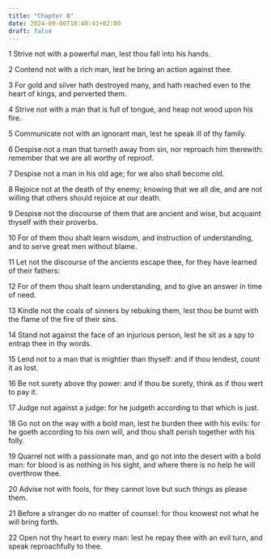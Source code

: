 ```yaml
---
title: "Chapter 8"
date: 2024-09-06T18:40:41+02:00
draft: false
---
```




1 Strive not with a powerful man, lest thou fall into his hands.

2 Contend not with a rich man, lest he bring an action against thee.

3 For gold and silver hath destroyed many, and hath reached even to the heart of kings, and perverted them.

4 Strive not with a man that is full of tongue, and heap not wood upon his fire.

5 Communicate not with an ignorant man, lest he speak ill of thy family.

6 Despise not a man that turneth away from sin, nor reproach him therewith: remember that we are all worthy of reproof.

7 Despise not a man in his old age; for we also shall become old.

8 Rejoice not at the death of thy enemy; knowing that we all die, and are not willing that others should rejoice at our death.

9 Despise not the discourse of them that are ancient and wise, but acquaint thyself with their proverbs.

10 For of them thou shalt learn wisdom, and instruction of understanding, and to serve great men without blame.

11 Let not the discourse of the ancients escape thee, for they have learned of their fathers:

12 For of them thou shalt learn understanding, and to give an answer in time of need.

13 Kindle not the coals of sinners by rebuking them, lest thou be burnt with the flame of the fire of their sins.

14 Stand not against the face of an injurious person, lest he sit as a spy to entrap thee in thy words.

15 Lend not to a man that is mightier than thyself: and if thou lendest, count it as lost.

16 Be not surety above thy power: and if thou be surety, think as if thou wert to pay it.

17 Judge not against a judge: for he judgeth according to that which is just.

18 Go not on the way with a bold man, lest he burden thee with his evils: for he goeth according to his own will, and thou shalt perish together with his folly.

19 Quarrel not with a passionate man, and go not into the desert with a bold man: for blood is as nothing in his sight, and where there is no help he will overthrow thee.

20 Advise not with fools, for they cannot love but such things as please them.

21 Before a stranger do no matter of counsel: for thou knowest not what he will bring forth.

22 Open not thy heart to every man: lest he repay thee with an evil turn, and speak reproachfully to thee.

